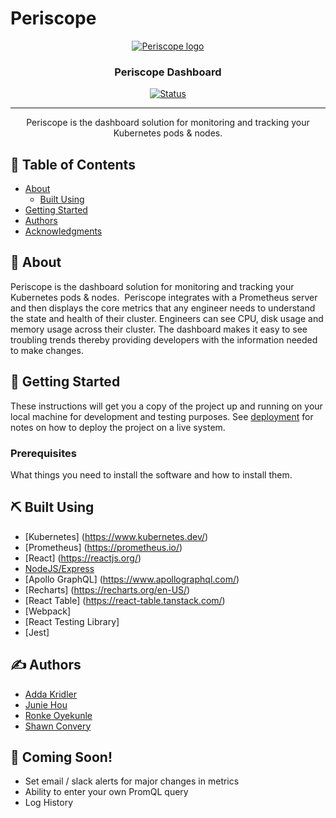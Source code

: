 # Periscope

<p align="center">
  <a href="" rel="noopener">
 <img src="https://github.com/oslabs-beta/Periscope/raw/dev/dashboard/client/assets/periscopeLogo.png" alt="Periscope logo"></a>
</p>

<h3 align="center">Periscope Dashboard</h3>

<div align="center">

  [![Status](https://img.shields.io/badge/status-active-success.svg)]() 

</div>

---

<p align="center"> Periscope is the dashboard solution for monitoring and tracking your Kubernetes pods & nodes.
    <br> 
</p>

## 📝 Table of Contents
- [About](#about)
  - [Built Using](#built_using)
- [Getting Started](#getting_started)
- [Authors](#authors)
- [Acknowledgments](#acknowledgement)

## 🧐 About <a name = "about"></a>
Periscope is the dashboard solution for monitoring and tracking your Kubernetes pods & nodes. 
Periscope integrates with a Prometheus server and then displays the core metrics that any engineer needs to understand the state and health of their cluster. 
Engineers can see CPU, disk usage and memory usage across their cluster. The dashboard makes it easy to see troubling trends thereby providing developers with the information needed to make changes.

## 🏁 Getting Started <a name = "getting_started"></a>
These instructions will get you a copy of the project up and running on your local machine for development and testing purposes. See [deployment](#deployment) for notes on how to deploy the project on a live system.

### Prerequisites
What things you need to install the software and how to install them.

## ⛏️ Built Using <a name = "built_using"></a>
- [Kubernetes] (https://www.kubernetes.dev/)
- [Prometheus] (https://prometheus.io/)
- [React] (https://reactjs.org/)
- [NodeJS/Express](https://expressjs.com/)
- [Apollo GraphQL] (https://www.apollographql.com/)
- [Recharts] (https://recharts.org/en-US/)
- [React Table] (https://react-table.tanstack.com/)
- [Webpack] 
- [React Testing Library]
- [Jest]

## ✍️ Authors <a name = "authors"></a>
- [Adda Kridler](https://github.com/addakridler)
- [Junie Hou](https://github.com/selilac)
- [Ronke Oyekunle](https://github.com/ronke11)
- [Shawn Convery](https://github.com/smconvery)

## 🎉 Coming Soon! <a name = "coming_soon"></a>
- Set email / slack alerts for major changes in metrics
- Ability to enter your own PromQL query 
- Log History
